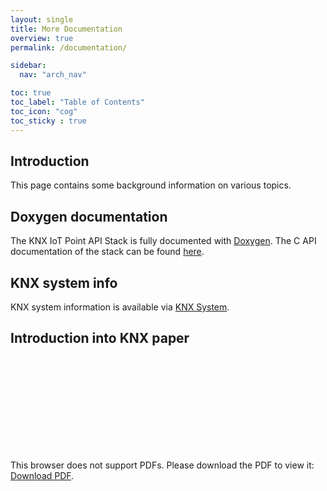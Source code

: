 ```yaml
---
layout: single
title: More Documentation
overview: true
permalink: /documentation/

sidebar:
  nav: "arch_nav"

toc: true
toc_label: "Table of Contents"
toc_icon: "cog"
toc_sticky : true
---
```

## Introduction

This page contains some background information on various topics.

## Doxygen documentation 

The KNX IoT Point API Stack is fully documented with [Doxygen](https://www.doxygen.nl/index.html). 
The C API documentation of the stack can be found [here](https://KNX-IOT.github.io/KNX-IOT-STACK-doxygen/).

## KNX system info

KNX system information is available via
[KNX System](https://support.knx.org/hc/en-us/categories/115000252249-KNX-System).

## Introduction into KNX paper

<object data="/assets/pdfs/29_KNX-Basics_en.pdf" type="application/pdf" width="700px" height="900px">
    <embed src="/assets/pdfs/29_KNX-Basics_en.pdf">
        <p>This browser does not support PDFs. Please download the PDF to view it: <a href="/assets/pdfs/29_KNX-Basics_en.pdf">Download PDF</a>.</p>
    </embed>
</object>
